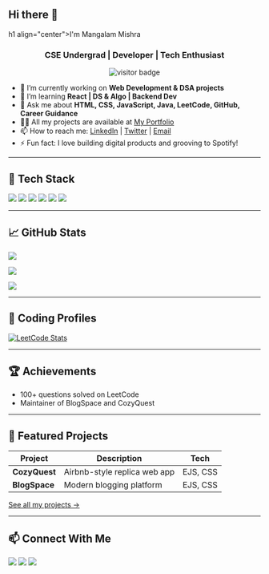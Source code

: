 ## Hi there 👋

h1 align="center">I'm Mangalam Mishra</h1>
<h3 align="center">CSE Undergrad | Developer | Tech Enthusiast</h3>

<p align="center">
  <img src="https://visitor-badge.laobi.icu/badge?page_id=Mangalam-17" alt="visitor badge"/>
</p>

- 🔭 I’m currently working on **Web Development & DSA projects**  
- 🌱 I’m learning **React | DS & Algo | Backend Dev**  
- 💬 Ask me about **HTML, CSS, JavaScript, Java, LeetCode, GitHub, Career Guidance**
- 👨‍💻 All my projects are available at [My Portfolio](your-portfolio-url)
- 📫 How to reach me: [LinkedIn](https://www.linkedin.com/in/mangalam-mishra-dev/) | [Twitter](https://x.com/mangalam_17) | [Email](mangalamab17@gmail.com)
- ⚡ Fun fact: I love building digital products and grooving to Spotify!

---

## 🚀 Tech Stack

<p align="left">
  <img src="https://img.shields.io/badge/html5-%23E34F26.svg?&style=for-the-badge&logo=html5&logoColor=white"/>
  <img src="https://img.shields.io/badge/css3-%231572B6.svg?&style=for-the-badge&logo=css3&logoColor=white"/>
  <img src="https://img.shields.io/badge/javascript-%23F7DF1E.svg?&style=for-the-badge&logo=javascript&logoColor=black"/>
  <img src="https://img.shields.io/badge/java-%23ED8B00.svg?&style=for-the-badge&logo=java&logoColor=white"/>
  <img src="https://img.shields.io/badge/react-%2320232a.svg?&style=for-the-badge&logo=react&logoColor=%2361DAFB"/>
  <img src="https://img.shields.io/badge/vscode-%231572B6.svg?&style=for-the-badge&logo=visual%20studio%20code&logoColor=white"/>
</p>

---

## 📈 GitHub Stats

<p>
  <img align="center" src="https://github-readme-stats.vercel.app/api?username=Mangalam-17&show_icons=true&theme=radical" />
</p>
<p>
  <img align="center" src="https://github-readme-streak-stats.herokuapp.com/?user=Mangalam-17&theme=radical" />
</p>
<p>
  <img align="center" src="https://github-readme-stats.vercel.app/api/top-langs/?username=Mangalam-17&layout=compact&theme=radical" />
</p>

---

## 🧮 Coding Profiles

<p>
  <a href="https://leetcode.com/Mangalam_89/" target="_blank">
    <img src="https://leetcode-stats-six.vercel.app/api?username=Mangalam_89&theme=dark" alt="LeetCode Stats"/>
  </a>
</p>

---


## 🏆 Achievements

- 100+ questions solved on LeetCode
- Maintainer of BlogSpace and CozyQuest

---

## 🌟 Featured Projects

| Project              | Description                                         | Tech      |
|----------------------|-----------------------------------------------------|-----------|
| **CozyQuest**        | Airbnb-style replica web app                        | EJS, CSS  |
| **BlogSpace**        | Modern blogging platform                            | EJS, CSS  |   |

[See all my projects →](https://github.com/Mangalam-17?tab=repositories)

---

## 📫 Connect With Me

<p>
  <a href="https://www.linkedin.com/in/mangalam-mishra-dev/" target="_blank"><img src="https://img.shields.io/badge/LinkedIn-blue?logo=linkedin&amp;style=for-the-badge" /></a>
  <a href="mailto:mangalamab17@gmail.com"><img src="https://img.shields.io/badge/Email-red?logo=gmail&amp;style=for-the-badge" /></a>
  <a href="https://twitter.com/mangalam_17"><img src="https://img.shields.io/badge/Twitter-black?logo=twitter&amp;style=for-the-badge" /></a>
</p>
